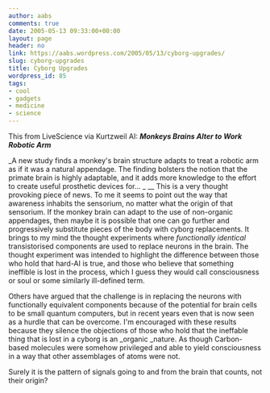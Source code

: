 ```yaml
---
author: aabs
comments: true
date: 2005-05-13 09:33:00+00:00
layout: page
header: no
link: https://aabs.wordpress.com/2005/05/13/cyborg-upgrades/
slug: cyborg-upgrades
title: Cyborg Upgrades
wordpress_id: 85
tags:
- cool
- gadgets
- medicine
- science
---
```


This from LiveScience via Kurtzweil AI: _**Monkeys Brains Alter to Work Robotic Arm**_

_A new study finds a monkey's brain structure adapts to treat a robotic arm as if it was a natural appendage. The finding bolsters the notion that the primate brain is highly adaptable, and it adds more knowledge to the effort to create useful prosthetic devices for... _
__
This is a very thought provoking piece of news. To me it seems to point out the way that awareness inhabits the sensorium, no matter what the origin of that sensorium. If the monkey brain can adapt to the use of non-organic appendages, then maybe it is possible that one can go further and progressively substitute pieces of the body with cyborg replacements. It brings to my mind the thought experiments where _functionally identical_ transistorised components are used to replace neurons in the brain. The thought experiment was intended to highlight the difference between those who hold that hard-AI is true, and those who believe that something ineffible is lost in the process, which I guess they would call consciousness or soul or some similarly ill-defined term.

Others have argued that the challenge is in replacing the neurons with functionally equivalent components because of the potential for brain cells to be small quantum computers, but in recent years even that is now seen as a hurdle that can be overcome. I'm encouraged with these results because they silence the objections of those who hold that the ineffable thing that is lost in a cyborg is an _organic _nature. As though Carbon-based molecules were somehow privileged and able to yield consciousness in a way that other assemblages of atoms were not.

Surely it is the pattern of signals going to and from the brain that counts, not their origin?
